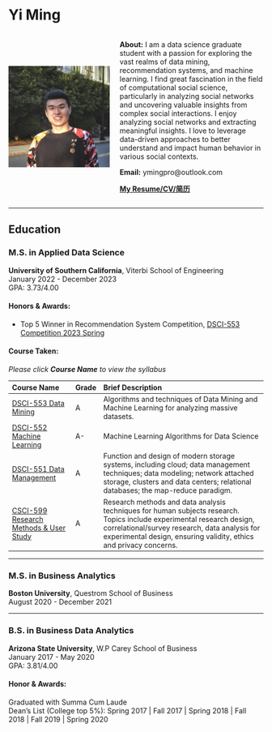 

# Yi Ming

<div style="display: flex; align-items: center;">
    <img src="./attachments/headshot.JPG" alt="Headshot" width="200" height="200">
    <div style="margin-left: 20px;">
        <p><strong>About:</strong> I am a data science graduate student with a passion for exploring the vast realms of data mining, recommendation systems, and machine learning. I find great fascination in the field of computational social science, particularly in analyzing social networks and uncovering valuable insights from complex social interactions. I enjoy analyzing social networks and extracting meaningful insights. I love to leverage data-driven approaches to better understand and impact human behavior in various social contexts.
        </p>
        <p><strong>Email:</strong> ymingpro@outlook.com</p>
        <p><a href="./attachments/Resume.pdf"><strong>My Resume/CV/简历</strong></a></p>
    </div>
</div>










<hr style="border-top: 1px solid ##ff0000;">

## Education 
### M.S. in Applied Data Science                
**University of Southern California**, Viterbi School of Engineering  
January 2022 - December 2023  
GPA: 3.73/4.00  
#### Honors & Awards:   
- Top 5 Winner in Recommendation System Competition, [DSCI-553 Competition 2023 Spring](./attachments/competition_result_screenshot.jpg)

#### Course Taken: 
_Please click **Course Name** to view the syllabus_

|Course Name      | Grade        | Brief Description |
|:-------------|:------------------|:------|
| [DSCI-553 Data Mining](./attachments/DSCI_553_syllabus.pdf) | A | Algorithms and techniques of Data Mining and Machine Learning for analyzing massive datasets.|
| [DSCI-552 Machine Learning](./attachments/DSCI_552_syllabus.pdf)  | A- | Machine Learning Algorithms for Data Science  |
| [DSCI-551 Data Management](./attachments/DSCI_551_syllabus.pdf) | A   | Function and design of modern storage systems, including cloud; data management techniques; data modeling; network attached storage, clusters and data centers; relational databases; the map-reduce paradigm.   |
| [CSCI-599 Research Methods & User Study](./attachments/CSCI_599_syllabus.pdf) | A | Research methods and data analysis techniques for human subjects research. Topics include experimental research design, correlational/survey research, data analysis for experimental design, ensuring validity, ethics and privacy concerns.  |

<hr style="border-top: 1px solid ##ff0000;">

### M.S. in Business Analytics 

**Boston University**, Questrom School of Business   
August 2020 - December 2021  

<hr style="border-top: 1px solid ##ff0000;">

### B.S. in Business Data Analytics 
**Arizona State University**, W.P Carey School of Business  
January 2017 - May 2020   
GPA: 3.81/4.00  
#### Honor & Awards:
Graduated with Summa Cum Laude  
Dean’s List (College top 5%): Spring 2017 | Fall 2017 | Spring 2018 | Fall 2018 | Fall 2019 | Spring 2020





